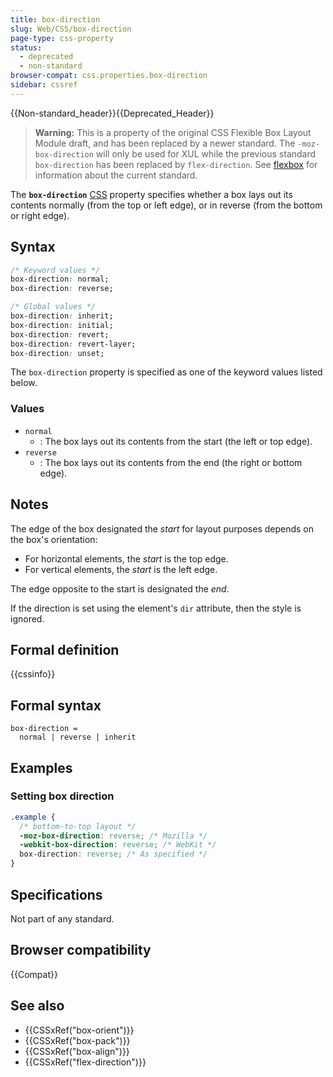 ```yaml
---
title: box-direction
slug: Web/CSS/box-direction
page-type: css-property
status:
  - deprecated
  - non-standard
browser-compat: css.properties.box-direction
sidebar: cssref
---
```

{{Non-standard_header}}{{Deprecated_Header}}

> **Warning:** This is a property of the original CSS Flexible Box Layout Module draft, and has been replaced by a newer standard. The `-moz-box-direction` will only be used for XUL while the previous standard `box-direction` has been replaced by `flex-direction`. See [flexbox](/en-US/docs/Web/CSS/CSS_flexible_box_layout/Basic_concepts_of_flexbox) for information about the current standard.

The **`box-direction`** [CSS](/en-US/docs/Web/CSS) property specifies whether a box lays out its contents normally (from the top or left edge), or in reverse (from the bottom or right edge).

## Syntax

```css
/* Keyword values */
box-direction: normal;
box-direction: reverse;

/* Global values */
box-direction: inherit;
box-direction: initial;
box-direction: revert;
box-direction: revert-layer;
box-direction: unset;
```

The `box-direction` property is specified as one of the keyword values listed below.

### Values

- `normal`
  - : The box lays out its contents from the start (the left or top edge).
- `reverse`
  - : The box lays out its contents from the end (the right or bottom edge).

## Notes

The edge of the box designated the _start_ for layout purposes depends on the box's orientation:

- For horizontal elements, the _start_ is the top edge.
- For vertical elements, the _start_ is the left edge.

The edge opposite to the start is designated the _end_.

If the direction is set using the element's `dir` attribute, then the style is ignored.

## Formal definition

{{cssinfo}}

## Formal syntax

```plain
box-direction =
  normal | reverse | inherit
```

## Examples

### Setting box direction

```css
.example {
  /* bottom-to-top layout */
  -moz-box-direction: reverse; /* Mozilla */
  -webkit-box-direction: reverse; /* WebKit */
  box-direction: reverse; /* As specified */
}
```

## Specifications

Not part of any standard.

## Browser compatibility

{{Compat}}

## See also

- {{CSSxRef("box-orient")}}
- {{CSSxRef("box-pack")}}
- {{CSSxRef("box-align")}}
- {{CSSxRef("flex-direction")}}
